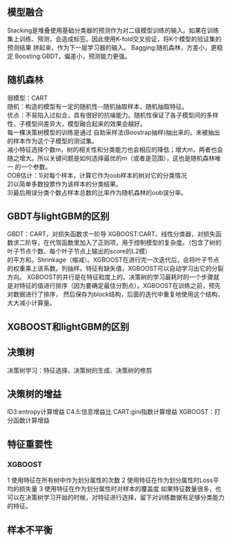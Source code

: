 ## 模型融合
Stacking是堆叠使用基础分类器的预测作为对二级模型训练的输入。如果在训练集上训练、预测，会造成标签。因此使用K-fold交叉验证，将K个模型的验证集的预测结果
拼起来，作为下一层学习器的输入。
Bagging:随机森林，方差小，更稳定
Boosting:GBDT，偏差小，预测能力更强。

## 随机森林
弱模型：CART  
随机：构造的模型有一定的随机性--随机抽取样本，随机抽取特征。  
优点：不易陷入过拟合，具有很好的抗噪能力。随机性保证了各子模型间的多样性，子模型间差异大，模型融合起来的效果会越好。  
每一棵决策树模型的训练是通过 自助采样法(Boostrap抽样)抽出来的。未被抽出的样本作为这个子模型的测试集。  
减小特征选择个数m，树的相关性和分类能力也会相应的降低；增大m，两者也会随之增大。所以关键问题是如何选择最优的m（或者是范围），这也是随机森林唯一
的一个参数。  
OOB估计：1)对每个样本，计算它作为oob样本的树对它的分类情况  
        2)以简单多数投票作为该样本的分类结果。  
        3)最后用误分类个数占样本总数的比率作为随机森林的oob误分率。  
        
## GBDT与lightGBM的区别
GBDT：CART，对损失函数求一阶导
XGBOOST:CART、线性分类器，对损失函数求二阶导，在代驾函数里加入了正则项，用于控制模型的复杂度。（包含了树的叶子节点个数、每个叶子节点上输出的score的L2模）  
的平方和。Shrinkage（缩减）。XGBOOST在进行完一次迭代后，会将叶子节点的权重乘上该系数。列抽样。特征有缺失值，XGBOOST可以自动学习出它的分裂方向。
XGBOOST的并行是在特征粒度上的。决策树的学习最耗时的一个步骤就是对特征的值进行排序（因为要确定最佳分割点）。XGBOOST在训练之前，预先对数据进行了排序，
然后保存为block结构，后面的迭代中重复地使用这个结构，大大减小计算量。 

## XGBOOST和lightGBM的区别

## 决策树
决策树学习：特征选择、决策树的生成、决策树的修剪
## 决策树的增益
ID3:entropy计算增益
C4.5:信息增益比
CART:gini指数计算增益
XGBOOST：打分函数计算增益

## 特征重要性
### XGBOOST 
1 使用特征在所有树中作为划分属性的次数
2 使用特征在作为划分属性时Loss平均的损失量
3 使用特征在作为划分属性时对样本的覆盖度
如果特征数量很多，也可以在决策树学习开始的时候，对特征进行选择，留下对训练数据有足够分类能力的特征。

## 样本不平衡

